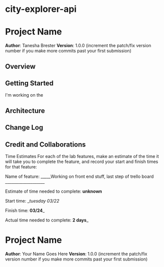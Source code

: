 # city-explorer-api
# Project Name

**Author**: Tanesha Brester
**Version**: 1.0.0 (increment the patch/fix version number if you make more commits past your first submission)

## Overview
<!-- Provide a high level overview of what this application is and why you are building it, beyond the fact that it's an assignment for this class. (i.e. What's your problem domain?) -->

## Getting Started
<!-- What are the steps that a user must take in order to build this app on their own machine and get it running? -->
I'm working on the 

## Architecture
<!-- Provide a detailed description of the application design. What technologies (languages, libraries, etc) you're using, and any other relevant design information. -->

## Change Log
<!-- Use this area to document the iterative changes made to your application as each feature is successfully implemented. Use time stamps. Here's an example:

01-01-2001 4:59pm - Application now has a fully-functional express server, with a GET route for the location resource. -->

## Credit and Collaborations
<!-- Give credit (and a link) to other people or resources that helped you build this application. -->
Time Estimates
For each of the lab features, make an estimate of the time it will take you to complete the feature, and record your start and finish times for that feature:

Name of feature: _____Working on front end stuff, last step of trello board ____________________

Estimate of time needed to complete: __unknown__

Start time: __tuesday 03/22_

Finish time: __03/24___

Actual time needed to complete: __2 days___

# Project Name

**Author**: Your Name Goes Here
**Version**: 1.0.0 (increment the patch/fix version number if you make more commits past your first submission)